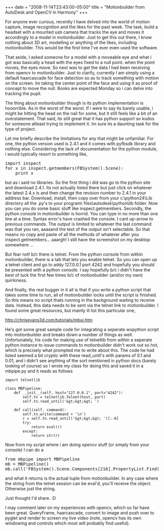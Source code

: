 +++
date = "2008-11-14T23:43:00-05:00"
title = "Motionbuilder from AutoDesk and OpenCV in Harmony"
+++

For anyone ever curious, recently I have delved into the world of motion capture, image recognition and the likes for the past week. The task, build a headset with a mounted usb camera that tracks the eye and moves it accordingly to a model in motionbuilder. Just to get this out there, I know nothing about 3D art, modelling or anything of the likes, including motionbuilder. This would be the first time I've ever even used the software.

That aside, I asked someone for a model with a moveable eye and what i got was basically a head with the eyes fixed to a null point. when the point moves, the eyes move. So next was to get the data I had been receiving from opencv to motionbuilder. Just to clarify, currently I am simply using a default haarcascade for face detection so as to track something with motion on the screen. Im taking the center point of the face and using it as proof of concept to move the null. Books are expected Monday so i can delve into tracking the pupil.

The thing about motionbuilder though is its python implementation is hooorrible. As in the worst of the worst. If i were to say its barely usable, i might be hitting the head on the nail for some, but it still feels like a bit of an overstatement. That said, its still great that it has python support so kudos for someone atleast trying to implement it. Im sure its a daunting task for the type of project.

Let me briefly describe the limitations for any that might be unfamiliar. For one, the python version used is 2.4.1 and it comes with pyfbsdk library and nothing else. Considering the lack of documentation for the python module, i would typically resort to something like,

<pre>
import inspect
for x in inspect.getmembers(FBSystem().Scene):
    print x
</pre>

but as i said no libraries. So the first thing i did was go to the python site and download 2.4.1. Its not actually listed there but just click on whatever the latest 2.4.x is and then change the revision number to 2.4.1 in your address bar. Download, install, then copy over from your c:\python24\Lib directory all the .py's to your program\ files\\autodesk\\python\\lib folder. Now you can you do some basic stuff like inspect.getmembers. Secondly, the python console in motionbuilder is horrid. You can type in no more than one line at a time. Syntax error's have crashed the console. I cant up-arrow to previous commands. The output is limited to whatever the last command was that you ran, aaaaand the text of the output isn't selectable. So that means no copy and paste of all the methods of whatever after you inspect.getmembers... aaargh! I still have the screenshot on my desktop somewhere ...

But fear not! b/c there is telnet. From the python console from within motionbuilder, there is a tab that lets you enable telnet. So you can open up a telnet client and go to addy 127.0.0.1 port 4242 and hopefully you should be presented with a python console. I say hopefully b/c i didn't have the best of luck the first few times b/c of motionbuilder (and/or my own) quirkiness.

And finally, the real bugger in it all is that if you write a python script that takes some time to run, all of motionbuilder locks until the script is finished. So this means no script thats running in the background waiting to receive data. Instead, this data needs to be sent via the telnet link to motionbuilder. I found some great resources, but mainly ill list this particular one,

<a href="http://chrisevans3d.com/tutorials/mbui.htm">http://chrisevans3d.com/tutorials/mbui.htm</a>

He's got some great sample code for integrating a seperate wxpython script into motionbuilder and breaks down a number of things as well. Unfortunately, his code for making use of telnetlib from within a seperate python instance to issue commands to motionbuilder didn't work out so hot, which is precisely what prompted me to write about this. The code he had listed seemed a bit cryptic with these read_until's with params of 0.1 and 0.01, and i didn't see anything of the sort mentioned in python docs (barely looking of course) so I wrote my class for doing this and saved it in a mbpipe.py and it reads as follows

```
import telnetlib

class MBPipeline:
    def __init__(self, host="127.0.0.1", port="4242"):
        self.tn = telnetlib.Telnet(host, port)
        self.tn.read_until('&gt;&gt;&gt; ')

    def call(self, command):
        self.tn.write(command + '\n')
        r = self.tn.read_until('&gt;&gt;&gt; ')[:-6]
        try:
            return eval(r)
        except:
            return str(r)
```

Now from my script where i am doing opencv stuff (or simply from your console) I can do a
<pre>from mbpipe import MBPipeline
mb = MBPipeline()
mb.call('FBSystem().Scene.Components[216].PropertyList.Find("Lcl Translation")')</pre>
and what it returns is the actual tuple from motionbuilder. In any case where the string from the telnet session can be eval'd, you'll receive the object. Otherwise just the string.

Just thought I'd share. :D

I may comment later on my experiences with opencv, which so far have been great. QueryFrame, haarcascade, convert to image and push over to pyglet and render to screen my live video (note, opencv has its own windowing and controls which most will probably find useful).
